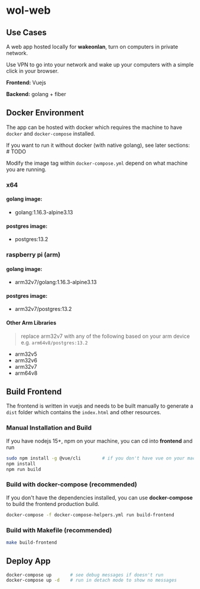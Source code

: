 # wol-web

## Use Cases

A web app hosted locally for **wakeonlan**, turn on computers in private network.

Use VPN to go into your network and wake up your computers with a simple click in your browser.

**Frontend:** Vuejs

**Backend:** golang + fiber

## Docker Environment

The app can be hosted with docker which requires the machine to have `docker` and `docker-compose` installed.

If you want to run it without docker (with native golang), see later sections: # TODO

Modify the image tag within `docker-compose.yml` depend on what machine you are running.

### x64

#### golang image:

- golang:1.16.3-alpine3.13

#### postgres image:

- postgres:13.2

### raspberry pi (arm)

#### golang image:

- arm32v7/golang:1.16.3-alpine3.13

#### postgres image:

- arm32v7/postgres:13.2

#### Other Arm Libraries

> replace arm32v7 with any of the following based on your arm device
> e.g. `arm64v8/postgres:13.2`

- arm32v5
- arm32v6
- arm32v7
- arm64v8

## Build Frontend

The frontend is written in vuejs and needs to be built manually to generate a `dist` folder which contains the `index.html` and other resources.

### Manual Installation and Build

If you have nodejs 15+, npm on your machine, you can cd into **frontend** and run

```bash
sudo npm install -g @vue/cli        # if you don't have vue on your machine.
npm install
npm run build
```

### Build with docker-compose (recommended)

If you don't have the dependencies installed, you can use **docker-compose** to build the frontend production build.

```bash
docker-compose -f docker-compose-helpers.yml run build-frontend
```

### Build with Makefile (recommended)

```bash
make build-frontend
```

## Deploy App

```bash
docker-compose up       # see debug messages if doesn't run
docker-compose up -d    # run in detach mode to show no messages
```
